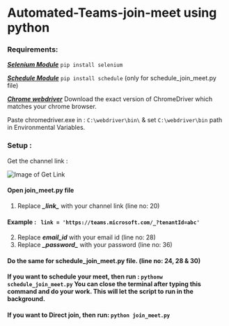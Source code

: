 # Automated-Teams-join-meet using python

### Requirements:
***[Selenium Module](https://pypi.org/project/selenium/)***
```pip install selenium```

***[Schedule Module](https://pypi.org/project/schedule/)***
```pip install schedule``` (only for schedule_join_meet.py file)

***[Chrome webdriver](https://chromedriver.chromium.org/downloads)*** Download the exact version of ChromeDriver which matches your chrome browser.

Paste chromedriver.exe in : ```C:\webdriver\bin\``` & set ```C:\webdriver\bin``` path in Environmental Variables.

### Setup :
Get the channel link :

![Image of Get Link](https://raw.githubusercontent.com/DurgaPrasadAG/Automated-Teams-join-meet/main/Image/GetLink.png)

#### Open join_meet.py file
1. Replace ***_\_link_\_*** with your channel link (line no: 20)
#### Example : ``` link = 'https://teams.microsoft.com/_?tenantId=abc'```
2. Replace ***email_id*** with your email id (line no: 28)
3. Replace ***_\_password_\_*** with your password (line no: 36)

#### Do the same for schedule_join_meet.py file. (line no: 24, 28 & 30)

#### If you want to schedule your meet, then run : ```pythonw schedule_join_meet.py``` You can close the terminal after typing this command and do your work. This will let the script to run in the background.

#### If you want to Direct join, then run: ```python join_meet.py```
